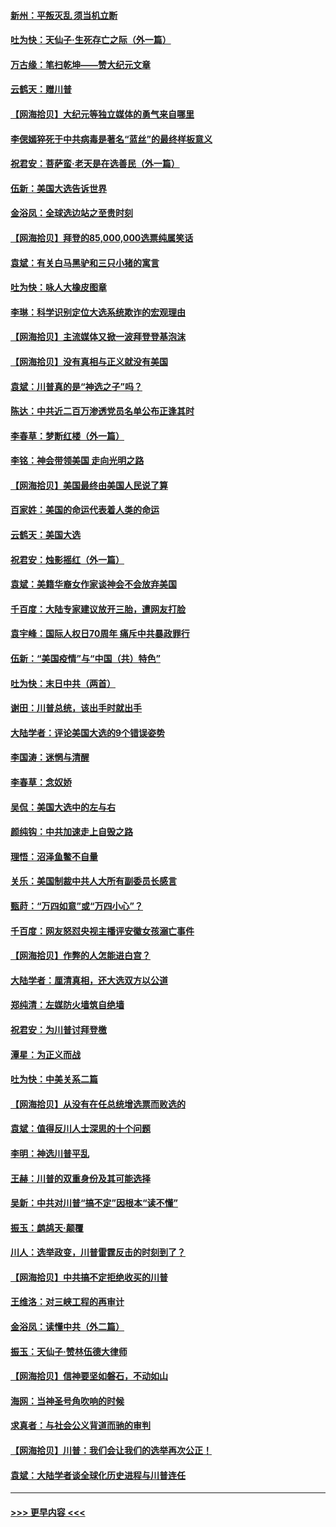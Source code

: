 #### [新州：平叛灭乱  须当机立断](../pages/nsc993/n12631946.md?t=12191951) 
#### [吐为快：天仙子‧生死存亡之际（外一篇）](../pages/nsc993/n12631927.md?t=12191951) 
#### [万古缘：笔扫乾坤——赞大纪元文章](../pages/nsc993/n12631922.md?t=12191951) 
#### [云鹤天：赠川普](../pages/nsc993/n12631823.md?t=12191951) 
#### [【网海拾贝】大纪元等独立媒体的勇气来自哪里](../pages/nsc993/n12629961.md?t=12191951) 
#### [李偲嫣猝死于中共病毒是著名“蓝丝”的最终样板意义](../pages/nsc993/n12628812.md?t=12191951) 
#### [祝君安：菩萨蛮·老天是在选善民（外一篇）](../pages/nsc993/n12628793.md?t=12191951) 
#### [伍新：美国大选告诉世界](../pages/nsc993/n12628768.md?t=12191951) 
#### [金浴凤：全球选边站之至贵时刻](../pages/nsc993/n12627318.md?t=12191951) 
#### [【网海拾贝】拜登的85,000,000选票纯属笑话](../pages/nsc993/n12626569.md?t=12191951) 
#### [袁斌：有关白马黑驴和三只小猪的寓言](../pages/nsc993/n12626198.md?t=12191951) 
#### [吐为快：咏人大橡皮图章](../pages/nsc993/n12624470.md?t=12191951) 
#### [李琳：科学识别定位大选系统欺诈的宏观理由](../pages/nsc993/n12624340.md?t=12191951) 
#### [【网海拾贝】主流媒体又掀一波拜登登基泡沫](../pages/nsc993/n12624000.md?t=12191951) 
#### [【网海拾贝】没有真相与正义就没有美国](../pages/nsc993/n12621885.md?t=12191951) 
#### [袁斌：川普真的是“神选之子”吗？](../pages/nsc993/n12621749.md?t=12191951) 
#### [陈达：中共近二百万渗透党员名单公布正逢其时](../pages/nsc993/n12620870.md?t=12191951) 
#### [李春草：梦断红楼（外一篇）](../pages/nsc993/n12619122.md?t=12191951) 
#### [李铭：神会带领美国 走向光明之路](../pages/nsc993/n12618584.md?t=12191951) 
#### [【网海拾贝】美国最终由美国人民说了算](../pages/nsc993/n12617255.md?t=12191951) 
#### [百家姓：美国的命运代表着人类的命运](../pages/nsc993/n12615838.md?t=12191951) 
#### [云鹤天：美国大选](../pages/nsc993/n12615994.md?t=12191951) 
#### [祝君安：烛影摇红（外一篇）](../pages/nsc993/n12615975.md?t=12191951) 
#### [袁斌：美籍华裔女作家谈神会不会放弃美国](../pages/nsc993/n12615263.md?t=12191951) 
#### [千百度：大陆专家建议放开三胎，遭网友打脸](../pages/nsc993/n12614456.md?t=12191951) 
#### [袁宇峰：国际人权日70周年 痛斥中共暴政罪行](../pages/nsc993/n12611965.md?t=12191951) 
#### [伍新：“美国疫情”与“中国（共）特色”](../pages/nsc993/n12611463.md?t=12191951) 
#### [吐为快：末日中共（两首）](../pages/nsc993/n12611461.md?t=12191951) 
#### [谢田：川普总统，该出手时就出手](../pages/nsc993/n12610905.md?t=12191951) 
#### [大陆学者：评论美国大选的9个错误姿势](../pages/nsc993/n12609586.md?t=12191951) 
#### [李国涛：迷惘与清醒](../pages/nsc993/n12607532.md?t=12191951) 
#### [李春草：念奴娇](../pages/nsc993/n12607083.md?t=12191951) 
#### [吴侃：美国大选中的左与右](../pages/nsc993/n12607054.md?t=12191951) 
#### [颜纯钩：中共加速走上自毁之路](../pages/nsc993/n12606473.md?t=12191951) 
#### [理悟：沼泽鱼鳖不自量](../pages/nsc993/n12606454.md?t=12191951) 
#### [关乐：美国制裁中共人大所有副委员长感言](../pages/nsc993/n12606442.md?t=12191951) 
#### [甄莳：“万四如意”或“万四小心”？](../pages/nsc993/n12606091.md?t=12191951) 
#### [千百度：网友怒怼央视主播评安徽女孩溺亡事件](../pages/nsc993/n12605370.md?t=12191951) 
#### [【网海拾贝】作弊的人怎能进白宫？](../pages/nsc993/n12603546.md?t=12191951) 
#### [大陆学者：厘清真相，还大选双方以公道](../pages/nsc993/n12603475.md?t=12191951) 
#### [郑纯清：左媒防火墙筑自绝墙](../pages/nsc993/n12602226.md?t=12191951) 
#### [祝君安：为川普讨拜登檄](../pages/nsc993/n12602199.md?t=12191951) 
#### [潭星：为正义而战](../pages/nsc993/n12600926.md?t=12191951) 
#### [吐为快：中美关系二篇](../pages/nsc993/n12600908.md?t=12191951) 
#### [【网海拾贝】从没有在任总统增选票而败选的](../pages/nsc993/n12600435.md?t=12191951) 
#### [袁斌：值得反川人士深思的十个问题](../pages/nsc993/n12600332.md?t=12191951) 
#### [李明：神选川普平乱](../pages/nsc993/n12599751.md?t=12191951) 
#### [王赫：川普的双重身份及其可能选择](../pages/nsc993/n12599723.md?t=12191951) 
#### [吴新：中共对川普“搞不定”因根本“读不懂”](../pages/nsc993/n12599502.md?t=12191951) 
#### [振玉：鹧鸪天‧颠覆](../pages/nsc993/n12599494.md?t=12191951) 
#### [川人：选举政变，川普雷霆反击的时刻到了？](../pages/nsc993/n12599291.md?t=12191951) 
#### [【网海拾贝】中共搞不定拒绝收买的川普](../pages/nsc993/n12598955.md?t=12191951) 
#### [王维洛：对三峡工程的再审计](../pages/nsc993/n12598436.md?t=12191951) 
#### [金浴凤：读懂中共（外二篇）](../pages/nsc993/n12597943.md?t=12191951) 
#### [振玉：天仙子‧赞林伍德大律师](../pages/nsc993/n12597929.md?t=12191951) 
#### [【网海拾贝】信神要坚如磐石，不动如山](../pages/nsc993/n12597901.md?t=12191951) 
#### [海网：当神圣号角吹响的时候](../pages/nsc993/n12595891.md?t=12191951) 
#### [求真者：与社会公义背道而驰的审判](../pages/nsc993/n12595868.md?t=12191951) 
#### [【网海拾贝】川普：我们会让我们的选举再次公正！](../pages/nsc993/n12594930.md?t=12191951) 
#### [袁斌：大陆学者谈全球化历史进程与川普连任](../pages/nsc993/n12594690.md?t=12191951) 

----
#### [ >>> 更早内容 <<< ](../indexes/nsc993-earlier.md)
